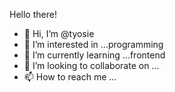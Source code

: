 Hello there!
- 👋 Hi, I’m @tyosie
- 👀 I’m interested in ...programming 
- 🌱 I’m currently learning ...frontend 
- 💞️ I’m looking to collaborate on ...
- 📫 How to reach me ...


